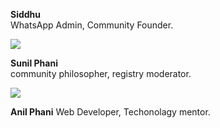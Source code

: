 



 
 
 
 **Siddhu** 		  
 WhatsApp Admin,
 Community Founder.
 
 

![]({{site.baseurl}}//ksp.jpg) 
 
 **Sunil Phani**		  
 community philosopher,
 registry moderator.     
 
 
 ![]({{site.baseurl}}//kap.jpg)
 
 **Anil Phani**
 Web Developer,
 Techonolagy  mentor.
